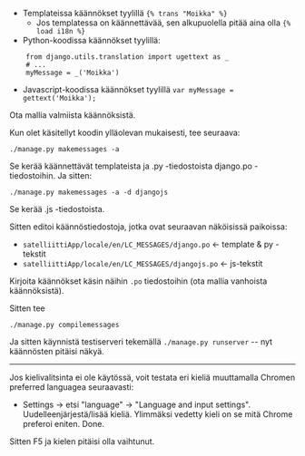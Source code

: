 * Templateissa käännökset tyylillä `{% trans "Moikka" %}` 
    * Jos templatessa on käännettävää, sen alkupuolella pitää aina olla `{% load i18n %}`
* Python-koodissa käännökset tyylillä:
````
    from django.utils.translation import ugettext as _
    # ...
    myMessage = _('Moikka')
````
* Javascript-koodissa käännökset tyylillä `var myMessage = gettext('Moikka');` 

Ota mallia valmiista käännöksistä.

Kun olet käsitellyt koodin ylläolevan mukaisesti, tee seuraava:

    ./manage.py makemessages -a

Se kerää käännettävät templateista ja .py -tiedostoista django.po -tiedostoihin. Ja sitten:

    ./manage.py makemessages -a -d djangojs

Se kerää .js -tiedostoista.

Sitten editoi käännöstiedostoja, jotka ovat seuraavan näköisissä paikoissa:

* `satelliittiApp/locale/en/LC_MESSAGES/django.po`   <- template & py -tekstit
* `satelliittiApp/locale/en/LC_MESSAGES/djangojs.po`  <- js-tekstit

Kirjoita käännökset käsin näihin `.po` tiedostoihin (ota mallia vanhoista käännöksistä).

Sitten tee

    ./manage.py compilemessages

Ja sitten käynnistä testiserveri tekemällä `./manage.py runserver` -- nyt käännösten pitäisi näkyä.

----

Jos kielivalitsinta ei ole käytössä, voit testata eri kieliä muuttamalla Chromen preferred languagea seuraavasti:

* Settings -> etsi "language" -> "Language and input settings". Uudelleenjärjestä/lisää kieliä. Ylimmäksi vedetty kieli on se mitä Chrome preferoi eniten. Done. 

Sitten F5 ja kielen pitäisi olla vaihtunut.
